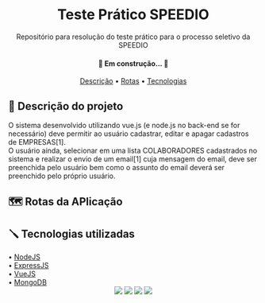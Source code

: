 <h1 align="center">Teste Prático SPEEDIO</h1>

<p align="center">Repositório para resolução do teste prático para o processo seletivo da SPEEDIO</p>

<h4 align="center"> 
	🚧 Em construção... 🚧
</h4>

<p align="center">
    <a href="#description">Descrição</a> •
    <a href="#routes">Rotas</a> •
    <a href="#stack">Tecnologias</a>
</p>

<div id="description">
    <h2> 🎯 Descrição do projeto</h2>
    <p>O sistema desenvolvido utilizando vue.js (e node.js no back-end se for necessário) deve permitir ao usuário cadastrar, editar e apagar cadastros de EMPRESAS[1]. <br>
    O usuário ainda, selecionar em uma lista COLABORADORES cadastrados no sistema e realizar o envio de um email[1] cuja mensagem do email, deve ser preenchida pelo usuário bem como o assunto do email deverá ser preenchido pelo próprio usuário.</p>
</div>

<div id="routes">
    <h2> 🗺️ Rotas da APlicação</h2>
</div>

<div id="stack">
    <h2> 🪛 Tecnologias utilizadas </h2>
   • <a href="https://nodejs.org/en/">NodeJS</a> <br>
   • <a href="https://expressjs.com/">ExpressJS</a> <br>
   • <a href="https://vuejs.org/">VueJS</a> <br>
   • <a href="https://www.mongodb.com/">MongoDB</a> <br>
</div>


<div id="badges" align="center">
    <img src="https://img.shields.io/github/license/leocristian/Teste_Pratico_SPEEDIO" />
    <img src="https://img.shields.io/static/v1?label=node&message=v16.13.1&color=00d420&style=flat"/>
    <img src="https://img.shields.io/static/v1?label=npm&message=v8.1.2&color=blue&style=flat"/>
    <img src="https://img.shields.io/static/v1?label=vue&message=v4.5.15&color=00d420style=flat"/>
<!-- <img src="https://img.shields.io/static/v1?label=mongo&message=v8.1.2&color=blue&style=flat"/> -->
</div>
